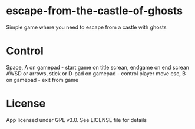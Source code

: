 # escape-from-the-castle-of-ghosts
Simple game where you need to escape from a castle with ghosts
# Control
Space, A on gamepad  - start game on title screan, endgame on end screan
AWSD or arrows, stick or D-pad on gamepad - control player move
esc, B on gamepad - exit from game
# License
App licensed under GPL v3.0. See LICENSE file for details
